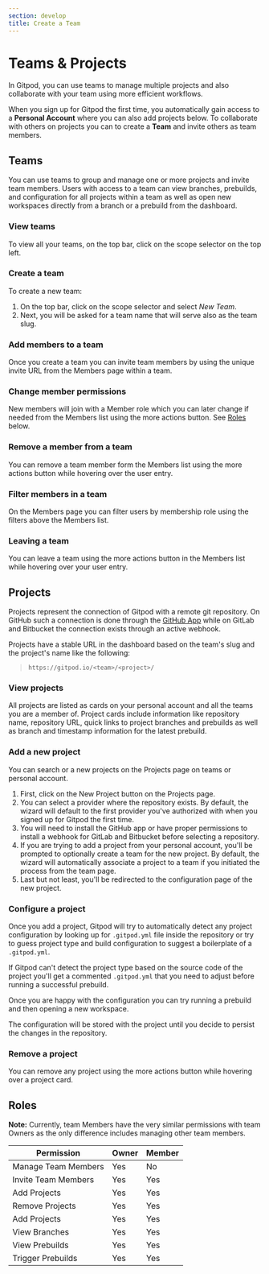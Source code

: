 ```yaml
---
section: develop
title: Create a Team
---
```


<script context="module">
  export const prerender = true;
</script>

# Teams & Projects

In Gitpod, you can use teams to manage multiple projects and also collaborate with your team using more efficient workflows.

When you sign up for Gitpod the first time, you automatically gain access to a **Personal Account** where you can also add projects below.
To collaborate with others on projects you can to create a **Team** and invite others as team members.

## Teams

You can use teams to group and manage one or more projects and invite team members.
Users with access to a team can view branches, prebuilds, and configuration for all projects within a team as well as open new workspaces directly from a branch or a prebuild from the dashboard.

### View teams

To view all your teams, on the top bar, click on the scope selector on the top left.

### Create a team

To create a new team:

1. On the top bar, click on the scope selector and select _New Team_.
2. Next, you will be asked for a team name that will serve also as the team slug.

### Add members to a team

Once you create a team you can invite team members by using the unique invite URL from the Members page within a team.

### Change member permissions

New members will join with a Member role which you can later change if needed from the Members list using the more actions button. See [Roles](#roles) below.

### Remove a member from a team

You can remove a team member form the Members list using the more actions button while hovering over the user entry.

### Filter members in a team

On the Members page you can filter users by membership role using the filters above the Members list.

### Leaving a team

You can leave a team using the more actions button in the Members list while hovering over your user entry.

## Projects

Projects represent the connection of Gitpod with a remote git repository.
On GitHub such a connection is done through the [GitHub App](https://github.com/marketplace/gitpod-io) while on GitLab and Bitbucket the connection exists through an active webhook.

Projects have a stable URL in the dashboard based on the team's slug and the project's name like the following:

> `https://gitpod.io/<team>/<project>/`

### View projects

All projects are listed as cards on your personal account and all the teams you are a member of.
Project cards include information like repository name, repository URL, quick links to project branches and prebuilds as well as branch and timestamp information for the latest prebuild.

### Add a new project

You can search or a new projects on the Projects page on teams or personal account.

1. First, click on the New Project button on the Projects page.
2. You can select a provider where the repository exists. By default, the wizard will default to the first provider you've authorized with when you signed up for Gitpod the first time.
3. You will need to install the GitHub app or have proper permissions to install a webhook for GitLab and Bitbucket before selecting a repository.
4. If you are trying to add a project from your personal account, you'll be prompted to optionally create a team for the new project. By default, the wizard will automatically associate a project to a team if you initiated the process from the team page.
5. Last but not least, you'll be redirected to the configuration page of the new project.

### Configure a project

Once you add a project, Gitpod will try to automatically detect any project configuration by looking up for `.gitpod.yml` file inside the repository or try to guess project type and build configuration to suggest a boilerplate of a `.gitpod.yml`.

If Gitpod can't detect the project type based on the source code of the project you'll get a commented `.gitpod.yml` that you need to adjust before running a successful prebuild.

Once you are happy with the configuration you can try running a prebuild and then opening a new workspace.

The configuration will be stored with the project until you decide to persist the changes in the repository.

### Remove a project

You can remove any project using the more actions button while hovering over a project card.

## Roles

**Note:** Currently, team Members have the very similar permissions with team Owners as the only difference includes managing other team members.

| Permission          | Owner | Member |
| ------------------- | ----- | ------ |
| Manage Team Members | Yes   | No     |
| Invite Team Members | Yes   | Yes    |
| Add Projects        | Yes   | Yes    |
| Remove Projects     | Yes   | Yes    |
| Add Projects        | Yes   | Yes    |
| View Branches       | Yes   | Yes    |
| View Prebuilds      | Yes   | Yes    |
| Trigger Prebuilds   | Yes   | Yes    |

